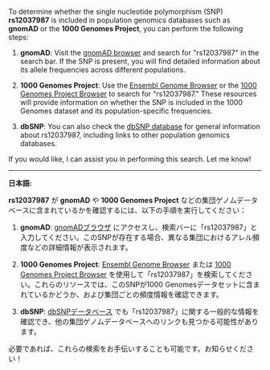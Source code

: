 To determine whether the single nucleotide polymorphism (SNP) **rs12037987** is included in population genomics databases such as **gnomAD** or the **1000 Genomes Project**, you can perform the following steps:

1. **gnomAD**: Visit the [gnomAD browser](https://gnomad.broadinstitute.org/) and search for "rs12037987" in the search bar. If the SNP is present, you will find detailed information about its allele frequencies across different populations.

2. **1000 Genomes Project**: Use the [Ensembl Genome Browser](https://www.ensembl.org/) or the [1000 Genomes Project Browser](https://www.internationalgenome.org/) to search for "rs12037987." These resources will provide information on whether the SNP is included in the 1000 Genomes dataset and its population-specific frequencies.

3. **dbSNP**: You can also check the [dbSNP database](https://www.ncbi.nlm.nih.gov/snp/) for general information about rs12037987, including links to other population genomics databases.

If you would like, I can assist you in performing this search. Let me know!

---

**日本語:**

**rs12037987** が **gnomAD** や **1000 Genomes Project** などの集団ゲノムデータベースに含まれているかを確認するには、以下の手順を実行してください：

1. **gnomAD**: [gnomADブラウザ](https://gnomad.broadinstitute.org/) にアクセスし、検索バーに「rs12037987」と入力してください。このSNPが存在する場合、異なる集団におけるアレル頻度などの詳細情報が表示されます。

2. **1000 Genomes Project**: [Ensembl Genome Browser](https://www.ensembl.org/) または [1000 Genomes Project Browser](https://www.internationalgenome.org/) を使用して「rs12037987」を検索してください。これらのリソースでは、このSNPが1000 Genomesデータセットに含まれているかどうか、および集団ごとの頻度情報を確認できます。

3. **dbSNP**: [dbSNPデータベース](https://www.ncbi.nlm.nih.gov/snp/) でも「rs12037987」に関する一般的な情報を確認でき、他の集団ゲノムデータベースへのリンクも見つかる可能性があります。

必要であれば、これらの検索をお手伝いすることも可能です。お知らせください！